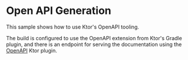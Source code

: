 # Open API Generation

This sample shows how to use Ktor's OpenAPI tooling.

The build is configured to use the OpenAPI extension from Ktor's Gradle plugin, and there is an endpoint for serving the documentation using the [OpenAPI](https://ktor.io/docs/server-openapi.html) Ktor plugin.
